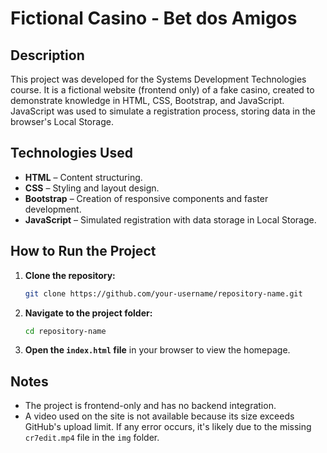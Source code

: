 # Fictional Casino - Bet dos Amigos

## Description
This project was developed for the Systems Development Technologies course. It is a fictional website (frontend only) of a fake casino, created to demonstrate knowledge in HTML, CSS, Bootstrap, and JavaScript. JavaScript was used to simulate a registration process, storing data in the browser's Local Storage.

## Technologies Used
- **HTML** – Content structuring.  
- **CSS** – Styling and layout design.  
- **Bootstrap** – Creation of responsive components and faster development.  
- **JavaScript** – Simulated registration with data storage in Local Storage.

## How to Run the Project
1. **Clone the repository:**
   ```bash
   git clone https://github.com/your-username/repository-name.git
   ```
2. **Navigate to the project folder:**
   ```bash
   cd repository-name
   ```
3. **Open the `index.html` file** in your browser to view the homepage.

## Notes
- The project is frontend-only and has no backend integration.  
- A video used on the site is not available because its size exceeds GitHub's upload limit. If any error occurs, it's likely due to the missing `cr7edit.mp4` file in the `img` folder.

